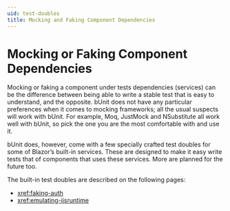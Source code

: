 ```yaml
---
uid: test-doubles
title: Mocking and Faking Component Dependencies
---
```


# Mocking or Faking Component Dependencies

Mocking or faking a component under tests dependencies (services) can be the difference between being able to write a stable test that is easy to understand, and the opposite. bUnit does not have any particular preferences when it comes to mocking frameworks; all the usual suspects will work with bUnit. For example, Moq, JustMock and NSubstitute all work well with bUnit, so pick the one you are the most comfortable with and use it.

bUnit does, however, come with a few specially crafted test doubles for some of Blazor’s built-in services. These are designed to make it easy write tests that of components that uses these services. More are planned for the future too.

The built-in test doubles are described on the following pages:

- <xref:faking-auth>
- <xref:emulating-ijsruntime>
